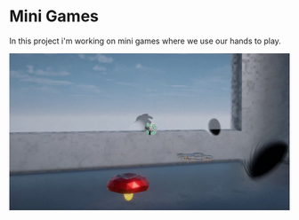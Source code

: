 
# Mini Games

In this project i'm working on mini games where we use our hands to play.

![alt text](https://github.com/DanielBrud/MiniGames/blob/master/Images/Unity%20MiniGames.png)
